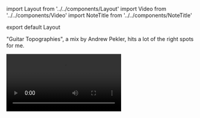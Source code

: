 import Layout from '../../components/Layout'
import Video from '../../components/Video'
import NoteTitle from '../../components/NoteTitle'

export default Layout

<NoteTitle title="Guitar Topographies" date="2018-12-04" />

"Guitar Topographies", a mix by Andrew Pekler, hits a lot of the right spots for me.

<Video src="https://w.soundcloud.com/player/?url=https%3A//api.soundcloud.com/tracks/525582759&color=%23ff5500&auto_play=false&hide_related=true&show_comments=false&show_user=true&show_reposts=false&show_teaser=true&visual=true" />

Tracklisting:

- Philip Tabane - Mgwedi (Moon)
- Chas Smith - After
- Marissa Anderson - Chimes
- Roy Montgomery - Clear Night
- A.C. Marias - Just Talk
- Robert Fripp - 1988
- Acetone - How Sweet I Roamed
- Bill Nelson - The Ritual Echo
- Pete Drake - Steal Away
- Andrew Pekler - Untitled Guitar Music
- Spacemen 3 - Repeater
- Daniel Lanois - Sketches

